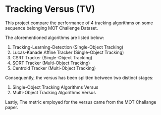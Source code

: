 # Tracking Versus (TV)

This project compare the performance of 4 tracking algorithms on some sequence belonging MOT Challenge Dataset.

The aforementioned algorithms are listed below:

1) Tracking-Learning-Detection          (Single-Object Tracking)
2) Lucas-Kanade Affine Tracker          (Single-Object Tracking)
3) CSRT Tracker                         (Single-Object Tracking)
4) SORT Tracker                         (Multi-Object Tracking)
5) Centroid Tracker                     (Multi-Object Tracking)

Consequently, the versus has been splitten between two distinct stages:

1) Single-Object Tracking Algorithms Versus
2) Multi-Object Tracking Algorithms Versus

Lastly, The metric employed for the versus came from the MOT Challange paper.
